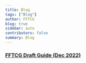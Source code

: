 ```yaml
---
title: Blog
tags: ["Blog"]
author: FFTCG
blog: true
sidebar: auto
contributors: false
summary: Blog
---
```



### <a href="./blog/2022-12-8_Draft_Guide_FFTCG_Updated">**FFTCG Draft Guide (Dec 2022)**</a>
